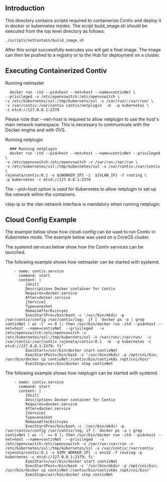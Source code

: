 ## Introduction

This directory contains scripts required to containerize Contiv and
deploy it in docker or kubernetes modes.
The script build_image.sh should be executed from the top level
directory as follows:

```
./scripts/netContain/build_image.sh
```

After this script successfully executes you will get a final image. The
image can then be pushed to a registry or to the Hub for deployment on
a cluster.

## Executing Containerized Contiv

   Running netmaster
```
  docker run -itd --pid=host --net=host --name=contivNet \
--privileged -v /etc/openvswitch:/etc/openvswitch \
-v /etc/kubernetes/ssl:/tmp/kubernets/ssl -v /var/run/:/var/run/ \
-v /var/contiv:/var/contiv contiv/netplugin  -m  -p kubernetes \
-c etcd://127.0.0.1:2379
```
  Please note that --net=host is required to allow netplugin to use
the host's main network namespace. This is necessary to communicate
with the Docker engine and with OVS.

  Running netplugin

```
  ### Running netplugin
  docker run -itd --pid=host --net=host --name=contivNet --privileged \
-v /etc/openvswitch:/etc/openvswitch -v /var/run:/var/run \
-v /etc/kubernetes/ssl:/tmp/kubernetes/ssl -v /var/contiv:/var/contiv \
rajenata/contiv:0.1 -v ${WORKER_IP} -i  ${VLAN_IF} -f routing \
-p kubernetes -c etcd://127.0.0.1:2379
```
  The --pid=host option is used for Kubernetes to allow netplugin to
set up the network within the containers.

  vtep-ip or the vlan network interface is mandatory when running netplugin.


## Cloud Config Example

The example below show how cloud-config can be used to run Contiv in
Kubernetes mode. The example below was used on a CoreOS cluster.

The systemd services below show how the Contiv services can be launched.

The following example shows how netmaster can be started with systemd.

```
    - name: contiv.service
      command: start
      content: |
         [Unit]
         Description= Docker container for Contiv
         Requires=docker.service
         After=docker.service
         [Service]
         Type=oneshot
         RemainAfterExit=yes
         ExecStartPre=/bin/bash -c '/usr/bin/mkdir -p /var/contiv/config /var/contiv/log;  if [ `docker ps -a | grep contivNet | wc -l` == 0 ]; then /usr/bin/docker run -itd --pid=host --net=host --name=contivNet  --privileged   -v /etc/openvswitch:/etc/openvswitch -v /etc/kubernetes/ssl:/tmp/kubernets/ssl -v /var/run/:/var/run/  -v /var/contiv:/var/contiv rajenata/contiv:0.1  -m  -p kubernetes -c etcd://127.0.0.1:2379; fi'
         ExecStart=/usr/bin/docker start contivNet
         ExecStartPost=/bin/bash -c '/usr/bin/mkdir -p /opt/cni/bin; /usr/bin/docker cp contivNet:/contiv/bin/contivk8s /opt/cni/bin/'
         ExecStop=/usr/bin/docker stop contivNet
```

The following example shows how netplugin can be started with systemd.

```
    - name: contiv.service
      command: start
      content: |
         [Unit]
         Description= Docker container for Contiv
         Requires=docker.service
         After=docker.service
         [Service]
         Type=oneshot
         RemainAfterExit=yes
         ExecStartPre=/bin/bash -c '/usr/bin/mkdir -p /var/contiv/config /var/contiv/log; if [ `docker ps -a | grep contivNet | wc -l` == 0 ]; then /usr/bin/docker run -itd --pid=host --net=host --name=contivNet  --privileged   -v /etc/openvswitch:/etc/openvswitch -v /var/run:/var/run -v /etc/kubernetes/ssl:/tmp/kubernetes/ssl -v /var/contiv:/var/contiv rajenata/contiv:0.1 -v ${MY_WORKER_IP} -i ens32 -f routing -p kubernetes -c etcd://127.0.0.1:2379; fi'
         ExecStart=/usr/bin/docker start contivNet
         ExecStartPost=/bin/bash -c '/usr/bin/mkdir -p /opt/cni/bin; /usr/bin/docker cp contivNet:/contiv/bin/contivk8s /opt/cni/bin/'
         ExecStop=/usr/bin/docker stop contivNet
```
